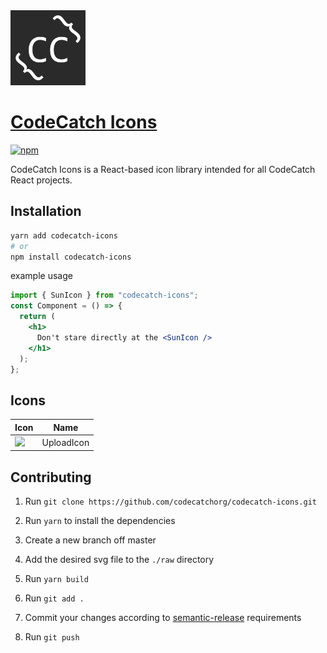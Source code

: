 <img src="./logo.png" width="120" alt="CodeCatch Icons">

# [CodeCatch Icons](https://github.com/codecatchorg/codecatch-icons)

[![npm][npm-image]][npm-url]

[npm-image]: https://img.shields.io/npm/v/codecatch-icons.svg?style=flat-square
[npm-url]: https://www.npmjs.com/package/codecatch-icons

CodeCatch Icons is a React-based icon library intended for all CodeCatch React projects.

## Installation

```bash
yarn add codecatch-icons
# or
npm install codecatch-icons
```

example usage

```jsx
import { SunIcon } from "codecatch-icons";
const Component = () => {
  return (
    <h1>
      Don't stare directly at the <SunIcon />
    </h1>
  );
};
```

## Icons

| Icon                                                                                   | Name       |
| -------------------------------------------------------------------------------------- | ---------- |
| <img src="https://github.com/codecatchorg/codecatch-icons/blob/master/raw/upload.svg"> | UploadIcon |

## Contributing

1. Run `git clone https://github.com/codecatchorg/codecatch-icons.git`

2. Run `yarn` to install the dependencies

3. Create a new branch off master

4. Add the desired svg file to the `./raw` directory

5. Run `yarn build`

6. Run `git add .`

7. Commit your changes according to [semantic-release](https://github.com/semantic-release/semantic-release#how-does-it-work) requirements

8. Run `git push`
